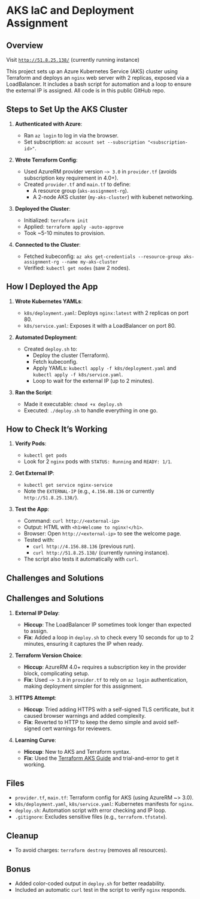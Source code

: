 # AKS IaC and Deployment Assignment

## Overview

Visit [`http://51.8.25.138/`](http://51.8.25.138/) (currently running instance)

This project sets up an Azure Kubernetes Service (AKS) cluster using Terraform and deploys an `nginx` web server with 2 replicas, exposed via a LoadBalancer. It includes a bash script for automation and a loop to ensure the external IP is assigned. All code is in this public GitHub repo.

## Steps to Set Up the AKS Cluster

1. **Authenticated with Azure**:

   - Ran `az login` to log in via the browser.
   - Set subscription: `az account set --subscription "<subscription-id>"`.

2. **Wrote Terraform Config**:

   - Used AzureRM provider version `~> 3.0` in `provider.tf` (avoids subscription key requirement in 4.0+).
   - Created `provider.tf` and `main.tf` to define:
     - A resource group (`aks-assignment-rg`).
     - A 2-node AKS cluster (`my-aks-cluster`) with kubenet networking.

3. **Deployed the Cluster**:

   - Initialized: `terraform init`
   - Applied: `terraform apply -auto-approve`
   - Took ~5-10 minutes to provision.

4. **Connected to the Cluster**:
   - Fetched kubeconfig: `az aks get-credentials --resource-group aks-assignment-rg --name my-aks-cluster`
   - Verified: `kubectl get nodes` (saw 2 nodes).

## How I Deployed the App

1. **Wrote Kubernetes YAMLs**:

   - `k8s/deployment.yaml`: Deploys `nginx:latest` with 2 replicas on port 80.
   - `k8s/service.yaml`: Exposes it with a LoadBalancer on port 80.

2. **Automated Deployment**:

   - Created `deploy.sh` to:
     - Deploy the cluster (Terraform).
     - Fetch kubeconfig.
     - Apply YAMLs: `kubectl apply -f k8s/deployment.yaml` and `kubectl apply -f k8s/service.yaml`.
     - Loop to wait for the external IP (up to 2 minutes).

3. **Ran the Script**:
   - Made it executable: `chmod +x deploy.sh`
   - Executed: `./deploy.sh` to handle everything in one go.

## How to Check It’s Working

1. **Verify Pods**:

   - `kubectl get pods`
   - Look for 2 `nginx` pods with `STATUS: Running` and `READY: 1/1`.

2. **Get External IP**:

   - `kubectl get service nginx-service`
   - Note the `EXTERNAL-IP` (e.g., `4.156.88.136` or currently `http://51.8.25.138/`).

3. **Test the App**:
   - Command: `curl http://<external-ip>`
   - Output: HTML with `<h1>Welcome to nginx!</h1>`.
   - Browser: Open `http://<external-ip>` to see the welcome page.
   - Tested with:
     - `curl http://4.156.88.136` (previous run).
     - `curl http://51.8.25.138/` (currently running instance).
   - The script also tests it automatically with `curl`.

## Challenges and Solutions

## Challenges and Solutions

1. **External IP Delay**:

   - **Hiccup**: The LoadBalancer IP sometimes took longer than expected to assign.
   - **Fix**: Added a loop in `deploy.sh` to check every 10 seconds for up to 2 minutes, ensuring it captures the IP when ready.

2. **Terraform Version Choice**:

   - **Hiccup**: AzureRM 4.0+ requires a subscription key in the provider block, complicating setup.
   - **Fix**: Used `~> 3.0` in `provider.tf` to rely on `az login` authentication, making deployment simpler for this assignment.

3. **HTTPS Attempt**:

   - **Hiccup**: Tried adding HTTPS with a self-signed TLS certificate, but it caused browser warnings and added complexity.
   - **Fix**: Reverted to HTTP to keep the demo simple and avoid self-signed cert warnings for reviewers.

4. **Learning Curve**:
   - **Hiccup**: New to AKS and Terraform syntax.
   - **Fix**: Used the [Terraform AKS Guide](https://registry.terraform.io/providers/hashicorp/azurerm/latest/docs/resources/kubernetes_cluster) and trial-and-error to get it working.

## Files

- `provider.tf`, `main.tf`: Terraform config for AKS (using AzureRM ~> 3.0).
- `k8s/deployment.yaml`, `k8s/service.yaml`: Kubernetes manifests for `nginx`.
- `deploy.sh`: Automation script with error checking and IP loop.
- `.gitignore`: Excludes sensitive files (e.g., `terraform.tfstate`).

## Cleanup

- To avoid charges: `terraform destroy` (removes all resources).

## Bonus

- Added color-coded output in `deploy.sh` for better readability.
- Included an automatic `curl` test in the script to verify `nginx` responds.
